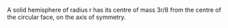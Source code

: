 A solid hemisphere of radius r has its centre of mass 3r/8 from the
centre of the circular face, on the axis of symmetry.
